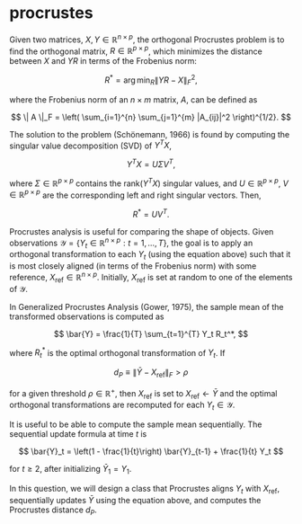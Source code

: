 # procrustes

Given two matrices, $X, Y \in \mathbb{R}^{n \times p}$, the orthogonal Procrustes problem is to find the orthogonal matrix, $R \in \mathbb{R}^{p \times p}$, which minimizes the distance between $X$ and $YR$ in terms of the Frobenius norm:

$$
R^* = \arg \min_R \| YR - X \|_F^2,
$$

where the Frobenius norm of an $n \times m$ matrix, $A$, can be defined as

$$
\| A \|_F = \left( \sum_{i=1}^{n} \sum_{j=1}^{m} |A_{ij}|^2 \right)^{1/2}.
$$

The solution to the problem (Schönemann, 1966) is found by computing the singular value decomposition (SVD) of $Y^T X$,

$$
Y^T X = U \Sigma V^T,
$$

where $\Sigma \in \mathbb{R}^{p \times p}$ contains the rank($Y^T X$) singular values, and $U \in \mathbb{R}^{p \times p}$, $V \in \mathbb{R}^{p \times p}$ are the corresponding left and right singular vectors. Then,

$$
R^* = UV^T.
$$

Procrustes analysis is useful for comparing the shape of objects. Given observations $\mathcal{Y} = \{ Y_t \in \mathbb{R}^{n \times p} : t = 1, \ldots, T \}$, the goal is to apply an orthogonal transformation to each $Y_t$ (using the equation above) such that it is most closely aligned (in terms of the Frobenius norm) with some reference, $X_{\text{ref}} \in \mathbb{R}^{n \times p}$. Initially, $X_{\text{ref}}$ is set at random to one of the elements of $\mathcal{Y}$.

In Generalized Procrustes Analysis (Gower, 1975), the sample mean of the transformed observations is computed as

$$
\bar{Y} = \frac{1}{T} \sum_{t=1}^{T} Y_t R_t^*,
$$

where $R_t^*$ is the optimal orthogonal transformation of $Y_t$. If

$$
d_P \equiv \| \bar{Y} - X_{\text{ref}} \|_F > \rho
$$

for a given threshold $\rho \in \mathbb{R}^+$, then $X_{\text{ref}}$ is set to $X_{\text{ref}} \leftarrow \bar{Y}$ and the optimal orthogonal transformations are recomputed for each $Y_t \in \mathcal{Y}$.

It is useful to be able to compute the sample mean sequentially. The sequential update formula at time $t$ is

$$
\bar{Y}_t = \left(1 - \frac{1}{t}\right) \bar{Y}_{t-1} + \frac{1}{t} Y_t
$$

for $t \geq 2$, after initializing $\bar{Y}_1 = Y_1$.

In this question, we will design a class that Procrustes aligns $Y_t$ with $X_{\text{ref}}$, sequentially updates $\bar{Y}$ using the equation above, and computes the Procrustes distance $d_P$.
